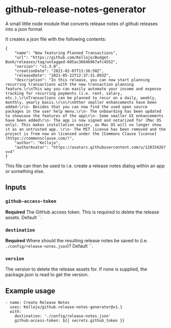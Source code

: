 # github-release-notes-generator
A small little node module that converts release notes of github releases into a json format

It creates a json file with the following contents:
```
{
	"name": "Now featuring Planned Transactions",
	"url": "https://github.com/Kellojo/Budget-Book/releases/tag/untagged-605ac3664b967afc4552",
	"version": "v1.3.0",
	"creationDate": "2021-02-07T13:36:50Z",
	"releaseDate": "2021-05-22T12:37:31.093Z",
	"description": "In this release, you can now start planning recurring transactions with the new transaction planning feature.\r\nThis way you can easily automate your income and expense tracking for recurring payments (i.e. rent, salary, etc.).\r\nTransactions can be planned to recur on a daily, weekly, monthly, yearly basis.\r\n\r\nOther smaller enhancements have been added:\r\n- Besides that you can now find the used open source packages in the user help menu.\r\n- The onboarding has been updated to showcase the features of the app\r\n- Some smaller UI enhancements have been added\r\n- The app is now signed and notarized for (Mac OS only). This makes installation easier, as Mac OS will no longer show it as an untrusted app. \r\n- The MIT license has been removed and the project is from now on licensed under the [Commons Clause license](https://commonsclause.com/)",
	"author": "Kellojo",
	"authorAvatar": "https://avatars.githubusercontent.com/u/12833426?v=4"
}
```

This file can then be used to i.e. create a release notes dialog within an app or something else.


## Inputs

### `github-access-token`

**Required** The GitHub access token. This is required to delete the release assets. Default ``.

### `destination`
**Required** Where should the resulting release notes be saved to (i.e. `./config/release-notes.json`)? Default ``.

### `version`
The version to delete the release assets for. If none is supplied, the package.json is read to get the version.


## Example usage

```
- name: Create Release Notes
  uses: Kellojo/github-release-notes-generator@v1.1
  with:
    destination: './config/release-notes.json'
    github-access-token: ${{ secrets.github_token }}
```
